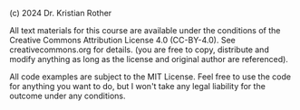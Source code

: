 
(c) 2024 Dr. Kristian Rother

All text materials for this course are available under the conditions of the Creative Commons Attribution License 4.0 (CC-BY-4.0). See creativecommons.org for details.
(you are free to copy, distribute and modify anything as long as the license and original author are referenced).

All code examples are subject to the MIT License. Feel free to use the code for anything you want to do, but I won't take any legal liability for the outcome under any conditions.
